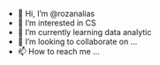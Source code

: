 - 👋 Hi, I’m @rozanalias
- 👀 I’m interested in CS
- 🌱 I’m currently learning data analytic
- 💞️ I’m looking to collaborate on ...
- 📫 How to reach me ...

<!---
rozanalias/rozanalias is a ✨ special ✨ repository because its `README.md` (this file) appears on your GitHub profile.
You can click the Preview link to take a look at your changes.
--->
